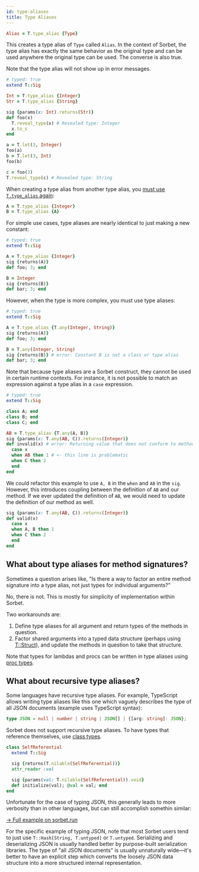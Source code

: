 ```yaml
---
id: type-aliases
title: Type Aliases
---
```


```ruby
Alias = T.type_alias {Type}
```

This creates a type alias of `Type` called `Alias`. In the context of Sorbet,
the type alias has exactly the same behavior as the original type and can be
used anywhere the original type can be used. The converse is also true.

Note that the type alias will not show up in error messages.

```ruby
# typed: true
extend T::Sig

Int = T.type_alias {Integer}
Str = T.type_alias {String}

sig {params(x: Int).returns(Str)}
def foo(x)
  T.reveal_type(x) # Revealed type: Integer
  x.to_s
end

a = T.let(3, Integer)
foo(a)
b = T.let(3, Int)
foo(b)

c = foo(3)
T.reveal_type(c) # Revealed type: String
```

When creating a type alias from another type alias, you [must use `T.type_alias`
again][1]:

```ruby
A = T.type_alias {Integer}
B = T.type_alias {A}
```

For simple use cases, type aliases are nearly identical to just making a new
constant:

```ruby
# typed: true
extend T::Sig

A = T.type_alias {Integer}
sig {returns(A)}
def foo; 3; end

B = Integer
sig {returns(B)}
def bar; 3; end
```

However, when the type is more complex, you must use type aliases:

```ruby
# typed: true
extend T::Sig

A = T.type_alias {T.any(Integer, String)}
sig {returns(A)}
def foo; 3; end

B = T.any(Integer, String)
sig {returns(B)} # error: Constant B is not a class or type alias
def bar; 3; end
```

Note that because type aliases are a Sorbet construct, they cannot be used in
certain runtime contexts. For instance, it is not possible to match an
expression against a type alias in a `case` expression.

```ruby
# typed: true
extend T::Sig

class A; end
class B; end
class C; end

AB = T.type_alias {T.any(A, B)}
sig {params(x: T.any(AB, C)).returns(Integer)}
def invalid(x) # error: Returning value that does not conform to method result type
  case x
  when AB then 1 # <- this line is problematic
  when C then 2
  end
end
```

We could refactor this example to use `A, B` in the `when` and `AB` in the
`sig`. However, this introduces coupling between the definition of `AB` and our
method. If we ever updated the definition of `AB`, we would need to update the
definition of our method as well.

```ruby
sig {params(x: T.any(AB, C)).returns(Integer)}
def valid(x)
  case x
  when A, B then 1
  when C then 2
  end
end
```

## What about type aliases for method signatures?

Sometimes a question arises like, "Is there a way to factor an entire method
signature into a type alias, not just types for individual arguments?"

No, there is not. This is mostly for simplicity of implementation within Sorbet.

Two workarounds are:

1.  Define type aliases for all argument and return types of the methods in
    question.
2.  Factor shared arguments into a typed data structure (perhaps using
    [T::Struct]), and update the methods in question to take that structure.

Note that types for lambdas and procs can be written in type aliases using
[proc types](procs.md).

## What about recursive type aliases?

Some languages have recursive type aliases. For example, TypeScript allows
writing type aliases like this one which vaguely describes the type of all JSON
documents (example uses TypeScript syntax):

```typescript
type JSON = null | number | string | JSON[] | {[arg: string]: JSON};
```

Sorbet does not support recursive type aliases. To have types that reference
themselves, use [class types].

```ruby
class SelfReferential
  extend T::Sig

  sig {returns(T.nilable(SelfReferential))}
  attr_reader :val

  sig {params(val: T.nilable(SelfReferential)).void}
  def initialize(val); @val = val; end
end
```

Unfortunate for the case of typing JSON, this generally leads to more verbosity
than in other languages, but can still accomplish somethin similar:

[→ Full example on sorbet.run](https://sorbet.run/#%23%20typed%3A%20strict%0A%0Amodule%20MyJSON%0A%20%20extend%20T%3A%3ASig%0A%20%20extend%20T%3A%3AHelpers%0A%20%20sealed!%0A%0A%20%20sig%20%7Bparams%28json%3A%20T.untyped%29.returns%28MyJSON%29%7D%0A%20%20def%20self.from_untyped%28json%29%0A%20%20%20%20case%20json%0A%20%20%20%20when%20nil%20then%20JSONNull.instance%0A%20%20%20%20when%20String%20then%20JSONString.new%28val%3A%20json%29%0A%20%20%20%20when%20Numeric%20then%20JSONNumber.new%28val%3A%20json%29%0A%20%20%20%20when%20Array%20then%20JSONArray.new%28val%3A%20json.map%20%7B%7Cj%7C%20from_untyped%28j%29%7D%29%0A%20%20%20%20when%20Hash%20then%20JSONObject.new%28val%3A%20json.transform_values%20%7B%7Cj%7C%20from_untyped%28j%29%7D%29%0A%20%20%20%20else%20raise%28ArgumentError.new%28%22malformed%20json%22%29%29%0A%20%20%20%20end%0A%20%20end%0A%0A%20%20class%20JSONNull%0A%20%20%20%20include%20MyJSON%0A%20%20%20%20include%20Singleton%0A%20%20end%0A%0A%20%20class%20JSONString%20%3C%20T%3A%3AStruct%0A%20%20%20%20include%20MyJSON%0A%20%20%20%20prop%20%3Aval%2C%20String%0A%20%20end%0A%0A%20%20class%20JSONNumber%20%3C%20T%3A%3AStruct%0A%20%20%20%20include%20MyJSON%0A%20%20%20%20prop%20%3Aval%2C%20Numeric%0A%20%20end%0A%0A%20%20class%20JSONArray%20%3C%20T%3A%3AStruct%0A%20%20%20%20include%20MyJSON%0A%20%20%20%20prop%20%3Aval%2C%20T%3A%3AArray%5BMyJSON%5D%0A%20%20end%0A%0A%20%20class%20JSONObject%20%3C%20T%3A%3AStruct%0A%20%20%20%20include%20MyJSON%0A%20%20%20%20prop%20%3Aval%2C%20T%3A%3AHash%5BString%2C%20MyJSON%5D%0A%20%20end%0Aend)

For the specific example of typing JSON, note that most Sorbet users tend to
just use `T::Hash[String, T.untyped]` or `T.untyped`. Serializing and
deserializing JSON is usually handled better by purpose-built serialization
libraries. The type of "all JSON documents" is usually unnaturally wide—it's
better to have an explicit step which converts the loosely JSON data structure
into a more structured internal representation.

[1]: https://sorbet.org/docs/error-reference#5034
[t::struct]: tstruct.md
[class types]: class-types.md
